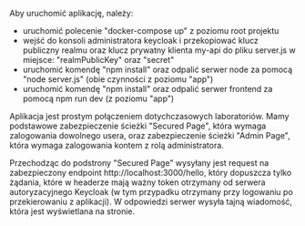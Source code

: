 Aby uruchomić aplikację, należy:

- uruchomić polecenie "docker-compose up" z poziomu root projektu
- wejść do konsoli administratora keycloak i przekopiować klucz publiczny realmu oraz klucz prywatny klienta my-api do pliku server.js w miejsce: "realmPublicKey" oraz "secret"
- uruchomić komendę "npm install" oraz odpalić serwer node za pomocą "node server.js" (obie czynności z poziomu "app")
- uruchomić komendę "npm install" oraz odpalić serwer frontend za pomocą npm run dev (z poziomu "app")


Aplikacja jest prostym połączeniem dotychczasowych laboratoriów. Mamy podstawowe zabezpieczenie ścieżki "Secured Page", która wymaga zalogowania dowolnego usera, oraz zabezpieczenie ścieżki "Admin Page", która wymaga zalogowania kontem z rolą administratora.


Przechodząc do podstrony "Secured Page" wysyłany jest request na zabezpieczony endpoint http://localhost:3000/hello, który dopuszcza tylko żądania, które w headerze mają ważny token otrzymany od serwera autoryzacyjnego Keycloak (w tym przypadku otrzymany przy logowaniu po przekierowaniu z aplikacji). W odpowiedzi serwer wysyła tajną wiadomość, która jest wyświetlana na stronie.